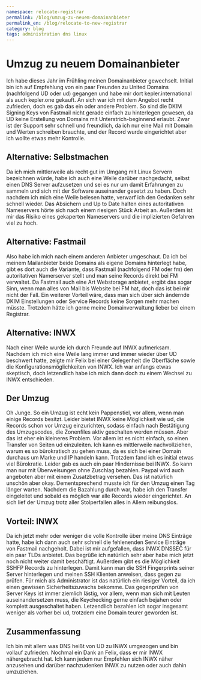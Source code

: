 ```yaml
---
namespace: relocate-registrar
permalink: /blog/umzug-zu-neuem-domainanbieter
permalink_en: /blog/relocate-to-new-registrar
category: blog
tags: administration dns linux
---
```


# Umzug zu neuem Domainanbieter

Ich habe dieses Jahr im Frühling meinen Domainanbieter gewechselt.
Initial bin ich auf Empfehlung von ein paar Freunden zu United Domains (nachfolgend UD oder ud) gegangen und habe mir dort kepler.international als auch kepler.one gekauft.
An sich war ich mit dem Angebot recht zufrieden, doch es gab das ein oder andere Problem.
So sind die DKIM Signing Keys von Fastmail nicht gerade einfach zu hinterlegen gewesen, da UD keine Erstellung von Domains mit Unterstrich-beginnend erlaubt.
Zwar ist der Support sehr schnell und freundlich, da ich nur eine Mail mit Domain und Werten schreiben brauchte, und der Record wurde eingerichtet aber ich wollte etwas mehr Kontrolle.

## Alternative: Selbstmachen

Da ich mich mittlerweile als recht gut im Umgang mit Linux Servern bezeichnen würde, habe ich auch eine Weile darüber nachgedacht, selbst einen DNS Server aufzusetzen und sei es nur um damit Erfahrungen zu sammeln und sich mit der Software auseinander gesetzt zu haben.
Doch nachdem ich mich eine Weile belesen hatte, verwarf ich den Gedanken sehr schnell wieder.
Das Absichern und Up to Date halten eines autoritativen Nameservers hörte sich nach einem riesigen Stück Arbeit an.
Außerdem ist mir das Risiko eines gekaperten Nameservers und die implizierten Gefahren viel zu hoch.

## Alternative: Fastmail

Also habe ich mich nach einem anderen Anbieter umgeschaut.
Da ich bei meinem Mailanbieter beide Domains als eigene Domains hinterlegt habe, gibt es dort auch die Variante, dass Fastmail (nachfolgend FM oder fm) den autoritativen Namerserver stellt und man seine Records direkt bei FM verwaltet.
Da Fastmail auch eine Art Webstorage anbietet, ergibt das sogar Sinn, wenn man alles von Mail bis Website bei FM hat, doch das ist bei mir nicht der Fall.
Ein weiterer Vorteil wäre, dass man sich über sich ändernde DKIM Einstellungen oder Service Records keine Sorgen mehr machen müsste.
Trotzdem hätte ich gerne meine Domainverwaltung lieber bei einem Registrar.

## Alternative: INWX

Nach einer Weile wurde ich durch Freunde auf INWX aufmerksam.
Nachdem ich mich eine Weile lang immer und immer wieder über UD beschwert hatte, zeigte mir Felix bei einer Gelegenheit die Oberfläche sowie die Konfigurationsmöglichkeiten von INWX.
Ich war anfangs etwas skeptisch, doch letzendlich habe ich mich dann doch zu einem Wechsel zu INWX entschieden.

## Der Umzug

Oh Junge.
So ein Umzug ist echt kein Pappenstiel, vor allem, wenn man einige Records besitzt.
Leider bietet INWX keine Möglichkeit wie ud, die Records schon vor Umzug einzurichten, sodass einfach nach Bestätigung des Umzugscodes, die Zonenfiles aktiv geschalten werden müssen.
Aber das ist eher ein kleineres Problem.
Vor allem ist es nicht einfach, so einen Transfer von Seiten ud einzuleiten.
Ich kann es mittlerweile nachvollziehen, warum es so bürokratisch zu gehen muss, da es sich bei einer Domain durchaus um Marke und IP handeln kann.
Trotzdem fand ich es initial etwas viel Bürokratie.
Leider gab es auch ein paar Hindernisse bei INWX.
So kann man nur mit Überweisungen ohne Zuschlag bezahlen.
Paypal wird auch angeboten aber mit einem Zusatzbetrag versehen.
Das ist natürlich unschön aber okay.
Dementsprechend musste ich für den Umzug einen Tag länger warten.
Nachdem die Bazahlung durch war, habe ich den Transfer eingeleitet und sobald es möglich war alle Records wieder eingerichtet.
An sich lief der Umzug trotz aller Stolperfallen alles in Allem reibungslos.

## Vorteil: INWX

Da ich jetzt mehr oder weniger die volle Kontrolle über meine DNS Einträge hatte, habe ich dann auch sehr schnell die fehlenenden Service Einträge von Fastmail nachgeholt.
Dabei ist mir aufgefallen, dass INWX DNSSEC für ein paar TLDs anbietet.
Das begrüße ich natürlich sehr aber habe mich jetzt noch nicht weiter damit beschäftigt.
Außerdem gibt es die Möglichkeit SSHFP Records zu hinterlegen.
Damit kann man die SSH Fingerprints seiner Server hinterlegen und meinen SSH Klienten anweisen, dass gegen zu prüfen.
Für mich als Administrator ist das natürlich ein riesiger Vorteil, da ich einen gewissen Sicherheitszuwachs bekomme.
Das gegenprüfen von Server Keys ist immer ziemlich lästig, vor allem, wenn man sich mit Leuten auseinandersetzen muss, die Keychecking gerne einfach bejahen oder komplett ausgeschaltet haben.
Letzendlich bezahlen ich sogar insgesamt weniger als vorher bei ud, trotzdem eine Domain teurer geworden ist.

## Zusammenfassung

Ich bin mit allem was DNS heißt von UD zu INWX umgezogen und bin vollauf zufrieden.
Nochmal ein Dank an Felix, dass er mir INWX nähergebracht hat.
Ich kann jedem nur Empfehlen sich INWX näher anzusehen und darüber nachzudenken INWX zu nutzen oder auch dahin umzuziehen.
